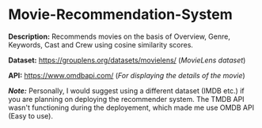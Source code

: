 # Movie-Recommendation-System
**Description:** Recommends movies on the basis of Overview, Genre, Keywords, Cast and Crew using cosine similarity scores.

**Dataset:** https://grouplens.org/datasets/movielens/ (_MovieLens dataset_)

**API:** https://www.omdbapi.com/ (_For displaying the details of the movie_)

**_Note:_** Personally, I would suggest using a different dataset (IMDB etc.) if you are planning on deploying the recommender system. The TMDB API wasn't functioning during the deployement, which made me use OMDB API (Easy to use).
